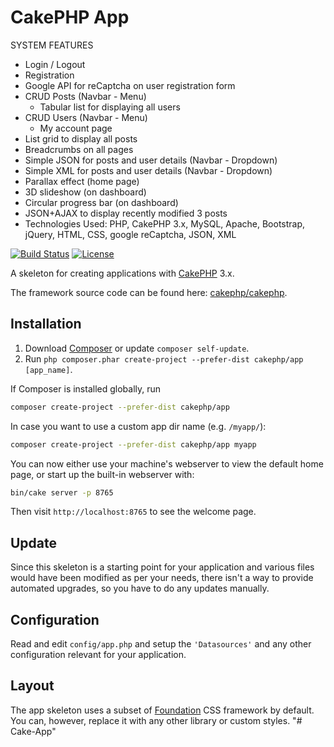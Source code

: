 # CakePHP App 

SYSTEM FEATURES

- Login / Logout
- Registration
- Google API for reCaptcha on user registration form
- CRUD Posts (Navbar - Menu)
    - Tabular list for displaying all users
- CRUD Users (Navbar - Menu)
    - My account page
- List grid to display all posts
- Breadcrumbs on all pages
- Simple JSON for posts and user details (Navbar - Dropdown)
- Simple XML for posts and user details (Navbar - Dropdown)
- Parallax effect (home page)
- 3D slideshow (on dashboard)
- Circular progress bar (on dashboard)
- JSON+AJAX to display recently modified 3 posts
- Technologies Used: PHP, CakePHP 3.x, MySQL, Apache, Bootstrap, jQuery, HTML, CSS, google reCaptcha, JSON, XML


[![Build Status](https://img.shields.io/travis/cakephp/app/master.svg?style=flat-square)](https://travis-ci.org/cakephp/app)
[![License](https://img.shields.io/packagist/l/cakephp/app.svg?style=flat-square)](https://packagist.org/packages/cakephp/app)

A skeleton for creating applications with [CakePHP](http://cakephp.org) 3.x.

The framework source code can be found here: [cakephp/cakephp](https://github.com/cakephp/cakephp).

## Installation

1. Download [Composer](http://getcomposer.org/doc/00-intro.md) or update `composer self-update`.
2. Run `php composer.phar create-project --prefer-dist cakephp/app [app_name]`.

If Composer is installed globally, run

```bash
composer create-project --prefer-dist cakephp/app
```

In case you want to use a custom app dir name (e.g. `/myapp/`):

```bash
composer create-project --prefer-dist cakephp/app myapp
```

You can now either use your machine's webserver to view the default home page, or start
up the built-in webserver with:

```bash
bin/cake server -p 8765
```

Then visit `http://localhost:8765` to see the welcome page.

## Update

Since this skeleton is a starting point for your application and various files
would have been modified as per your needs, there isn't a way to provide
automated upgrades, so you have to do any updates manually.

## Configuration

Read and edit `config/app.php` and setup the `'Datasources'` and any other
configuration relevant for your application.

## Layout

The app skeleton uses a subset of [Foundation](http://foundation.zurb.com/) CSS
framework by default. You can, however, replace it with any other library or
custom styles.
"# Cake-App" 
